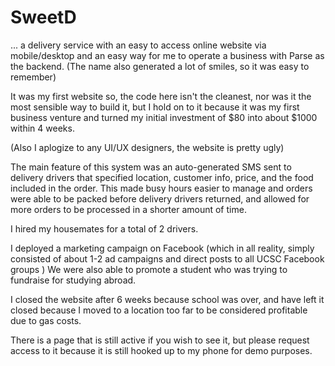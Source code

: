 # SweetD 

... a delivery service with an easy to access online website via mobile/desktop and an easy way for me to operate a business with Parse as the backend. (The name also generated a lot of smiles, so it was easy to remember)

It was my first website so, the code here isn't the cleanest, nor was it the most sensible way to build it, but I hold on to it because it was my first business venture and turned my initial investment of $80 into about $1000 within 4 weeks.

(Also I aplogize to any UI/UX designers, the website is pretty ugly)

The main feature of this system was an auto-generated SMS sent to delivery drivers that specified location, customer info, price, and the food included in the order. This made busy hours easier to manage and orders were able to be packed before delivery drivers returned, and allowed for more orders to be processed in a shorter amount of time.

I hired my housemates for a total of 2 drivers.

I deployed a marketing campaign on Facebook (which in all reality, simply consisted of about 1-2 ad campaigns and direct posts to all UCSC Facebook groups ) We were also able to promote a student who was trying to fundraise for studying abroad.


I closed the website after 6 weeks because school was over, and have left it closed because I moved to a location too far to be considered profitable due to gas costs.

There is a page that is still active if you wish to see it, but please request access to it because it is still hooked up to my phone for demo purposes.

